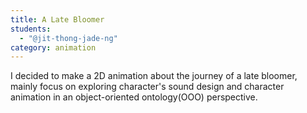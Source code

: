 ```yaml
---
title: A Late Bloomer
students:
  - "@jit-thong-jade-ng"
category: animation
---
```

I decided to make a 2D animation about the journey of a late bloomer, mainly focus on exploring character's sound design and character animation in an object-oriented ontology(OOO) perspective.